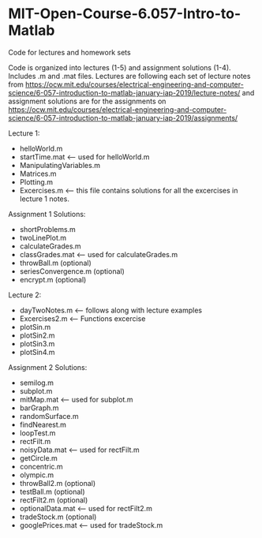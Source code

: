 # MIT-Open-Course-6.057-Intro-to-Matlab
Code for lectures and homework sets

Code is organized into lectures (1-5) and assignment solutions (1-4). Includes .m and .mat files. Lectures are following each set of lecture notes from https://ocw.mit.edu/courses/electrical-engineering-and-computer-science/6-057-introduction-to-matlab-january-iap-2019/lecture-notes/ and assignment solutions are for the assignments on https://ocw.mit.edu/courses/electrical-engineering-and-computer-science/6-057-introduction-to-matlab-january-iap-2019/assignments/

Lecture 1:
- helloWorld.m
- startTime.mat <-- used for helloWorld.m
- ManipulatingVariables.m
- Matrices.m
- Plotting.m
- Excercises.m <-- this file contains solutions for all the excercises in lecture 1 notes.

Assignment 1 Solutions:
- shortProblems.m
- twoLinePlot.m
- calculateGrades.m
- classGrades.mat <-- used for calculateGrades.m
- throwBall.m (optional)
- seriesConvergence.m (optional)
- encrypt.m (optional)

Lecture 2:
- dayTwoNotes.m <-- follows along with lecture examples
- Excercises2.m <-- Functions excercise
- plotSin.m
- plotSin2.m
- plotSin3.m
- plotSin4.m

Assignment 2 Solutions:
- semilog.m
- subplot.m
- mitMap.mat <-- used for subplot.m
- barGraph.m
- randomSurface.m
- findNearest.m
- loopTest.m
- rectFilt.m
- noisyData.mat <-- used for rectFilt.m
- getCircle.m
- concentric.m
- olympic.m
- throwBall2.m (optional)
- testBall.m (optional)
- rectFilt2.m (optional)
- optionalData.mat <-- used for rectFilt2.m
- tradeStock.m (optional)
- googlePrices.mat <-- used for tradeStock.m
